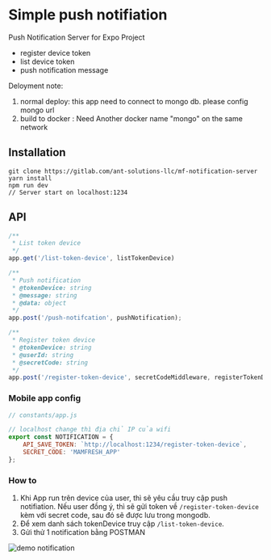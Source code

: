 # Simple push notifiation
Push Notification Server for Expo Project
- register device token
- list device token
- push notification message

Deloyment note:
1. normal deploy: this app need to connect to mongo db. please config mongo url
2. build to docker : Need Another docker name "mongo" on the same network 


## Installation
```nginx
git clone https://gitlab.com/ant-solutions-llc/mf-notification-server
yarn install
npm run dev
// Server start on localhost:1234
```

## API
```javascript
/**
 * List token device
 */
app.get('/list-token-device', listTokenDevice)

/**
 * Push notification
 * @tokenDevice: string
 * @message: string
 * @data: object
 */
app.post('/push-notifcation', pushNotification);

/**
 * Register token device
 * @tokenDevice: string
 * @userId: string
 * @secretCode: string
 */
app.post('/register-token-device', secretCodeMiddleware, registerTokenDevice)
```

### Mobile app config
```javascript
// constants/app.js

// localhost change thì địa chỉ IP của wifi
export const NOTIFICATION = {
	API_SAVE_TOKEN: `http://localhost:1234/register-token-device`,
	SECRET_CODE: 'MAMFRESH_APP'
};
```

### How to
1. Khi App run trên device của user, thì sẽ yêu cầu truy cập push notifiation. Nếu user đồng ý, thì sẽ gửi token về `/register-token-device` kèm với secret code, sau đó sẽ được lưu trong mongodb.
2. Để xem danh sách tokenDevice truy cập `/list-token-device`.
3. Gửi thử 1 notification bằng POSTMAN

![demo notification](http://sv1.upsieutoc.com/2017/04/24/ScreenShot2017-04-24at00.40.11.png)
